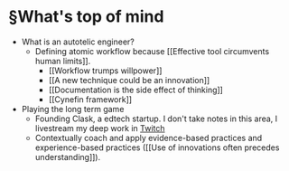 # §What's top of mind
- What is an autotelic engineer?
	- Defining atomic workflow because [[Effective tool circumvents human limits]].
		- [[Workflow trumps willpower]]
		- [[A new technique could be an innovation]]
		- [[Documentation is the side effect of thinking]]
		- [[Cynefin framework]]
- Playing the long term game
	- Founding Clask, a edtech startup. I don't take notes in this area, I livestream my deep work in [Twitch](https://www.twitch.tv/ceilfors)
	- Contextually coach and apply evidence-based practices and experience-based practices ([[Use of innovations often precedes understanding]]).

<!-- #evergreen #outline -->

<!-- {BearID:C920BE75-5FD9-448B-9BEC-E2C1DB3424B9-3039-00002748D86776BF} -->
